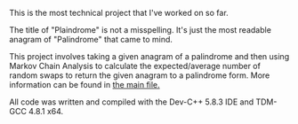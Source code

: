 This is the most technical project that I've worked on so far.

The title of "Plaindrome" is not a misspelling. It's just the most readable anagram of "Palindrome" that came to mind.

This project involves taking a given anagram of a palindrome and then using Markov Chain Analysis to calculate the expected/average number of random swaps to return the given anagram to a palindrome form. More information can be found in [the main file.](https://github.com/Judahmeek/OldCode/blob/master/C/Plaindrome/main.c)

All code was written and compiled with the Dev-C++ 5.8.3 IDE and TDM-GCC 4.8.1 x64.
